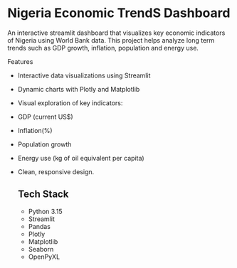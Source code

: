 # Nigeria Economic TrendS Dashboard
An interactive streamlit dashboard that visualizes key economic indicators of Nigeria using World Bank data.
This project helps analyze long term trends such as GDP growth, inflation, population and energy use.

Features
- Interactive data visualizations using Streamlit
- Dynamic charts with Plotly and Matplotlib
- Visual exploration of key indicators:
 - GDP (current US$)
 - Inflation(%)
 - Population growth
 - Energy use (kg of oil equivalent per capita)
- Clean, responsive design.

  ## Tech Stack
  - Python 3.15
  - Streamlit
  - Pandas
  - Plotly
  - Matplotlib
  - Seaborn
  - OpenPyXL
